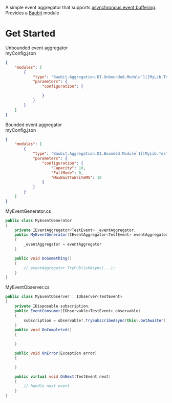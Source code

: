A simple event aggregator that supports [asynchronous event buffering](https://www.google.com/search?q=asynchronous+event+buffering). Provides a [Baubit](https://github.com/pnagoorkar/Baubit) module
# Get Started
Unbounded event aggregator<br>
myConfig.json
```json
{
    "modules": [
        {
            "type": "Baubit.Aggregation.DI.Unbounded.Module`1[[MyLib.TestEvent, MyLib]], Baubit.Aggregation",
            "parameters": {
                "configuration": {

                }
            }
        }
    ]
}
```
Bounded event aggregator<br>
myConfig.json
```json
{
    "modules": [
        {
            "type": "Baubit.Aggregation.DI.Bounded.Module`1[[MyLib.TestEvent, MyLib]], Baubit.Aggregation",
            "parameters": {
                "configuration": {
                    "Capacity": 10,
                    "FullMode": 0,
                    "MaxWaitToWriteMS": 10
                }
            }
        }
    ]
}
```
MyEventGenerator.cs
```cs
public class MyEventGenerator
{
    private IEventAggregator<TestEvent> _eventAggregator;
    public MyEventGenerator(IEventAggregator<TestEvent> eventAggregator)
    {
        _eventAggregator = eventAggregator
    }

    public void DoSomething()
    {
        //_eventAggregator.TryPublishAsync(...);
    }
}
```
MyEventObserver.cs
```cs
public class MyEventObserver : IObserver<TestEvent>
{
    private IDisposable subscription;
    public EventConsumer(IObservable<TestEvent> observable)
    {
        subscription = observable?.TrySubscribeAsync(this).GetAwaiter().GetResult().Value;
    }
    public void OnCompleted()
    {

    }

    public void OnError(Exception error)
    {

    }

    public virtual void OnNext(TestEvent next)
    {
        // handle next event
    }
}
```